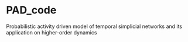 # PAD_code
Probabilistic activity driven model of temporal simplicial networks and its application on higher-order dynamics
